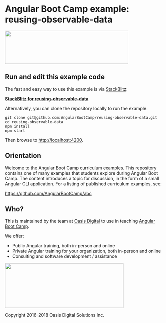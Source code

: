 # Angular Boot Camp example: reusing-observable-data

<img src="https://angularbootcamp.com/images/angular-boot-camp-logo.svg" width="394" height="106" />

## Run and edit this example code

The fast and easy way to use this example is via
[StackBlitz](https://stackblitz.io/):

**[StackBlitz for reusing-observable-data](https://stackblitz.io/github/AngularBootCamp/reusing-observable-data)**

Alternatively, you can clone the repository locally to run the example:

```
git clone git@github.com:AngularBootCamp/reusing-observable-data.git
cd reusing-observable-data
npm install
npm start
```

Then browse to [http://localhost:4200](http://localhost:4200).

## Orientation

Welcome to the Angular Boot Camp curriculum examples. This repository
contains one of many examples that students explore during Angular Boot
Camp. The content introduces a topic for discussion, in the form of a small
Angular CLI application. For a listing of published curriculum examples, see:

https://github.com/AngularBootCamp/abc

## Who?

This is maintained by the team at
[Oasis Digital](https://oasisdigital.com/)
to use in teaching
[Angular Boot Camp](https://angularbootcamp.com/).

We offer:

* Public Angular training, both in-person and online
* Private Angular training for your organization, both in-person and online
* Consulting and software development / assistance

<img src="https://oasisdigital.com/images/od-logo.svg" width="379" height="143" />

Copyright 2016-2018 Oasis Digital Solutions Inc.

